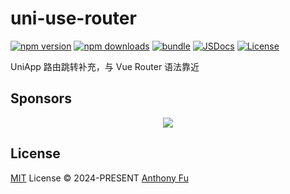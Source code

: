 # uni-use-router

[![npm version][npm-version-src]][npm-version-href]
[![npm downloads][npm-downloads-src]][npm-downloads-href]
[![bundle][bundle-src]][bundle-href]
[![JSDocs][jsdocs-src]][jsdocs-href]
[![License][license-src]][license-href]

UniApp 路由跳转补充，与 Vue Router 语法靠近

## Sponsors

<p align="center">
  <a href="https://cdn.jsdelivr.net/gh/Ares-Chang/static/sponsors.svg">
    <img src='https://cdn.jsdelivr.net/gh/Ares-Chang/static/sponsors.svg'/>
  </a>
</p>

## License

[MIT](./LICENSE) License © 2024-PRESENT [Anthony Fu](https://github.com/Ares-Chang)

<!-- Badges -->

[npm-version-src]: https://img.shields.io/npm/v/uni-use-router?style=flat&colorA=080f12&colorB=1fa669
[npm-version-href]: https://npmjs.com/package/uni-use-router
[npm-downloads-src]: https://img.shields.io/npm/dm/uni-use-router?style=flat&colorA=080f12&colorB=1fa669
[npm-downloads-href]: https://npmjs.com/package/uni-use-router
[bundle-src]: https://img.shields.io/bundlephobia/minzip/uni-use-router?style=flat&colorA=080f12&colorB=1fa669&label=minzip
[bundle-href]: https://bundlephobia.com/result?p=uni-use-router
[license-src]: https://img.shields.io/github/license/Ares-Chang/uni-use-router.svg?style=flat&colorA=080f12&colorB=1fa669
[license-href]: https://github.com/Ares-Chang/uni-use-router/blob/main/LICENSE
[jsdocs-src]: https://img.shields.io/badge/jsdocs-reference-080f12?style=flat&colorA=080f12&colorB=1fa669
[jsdocs-href]: https://www.jsdocs.io/package/uni-use-router
